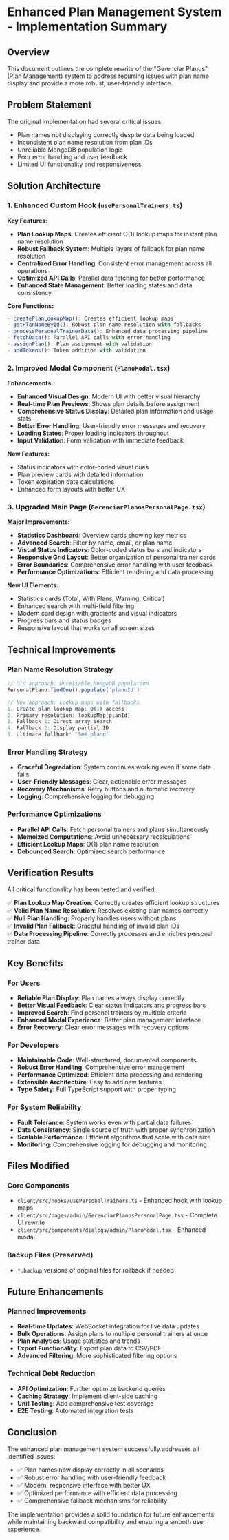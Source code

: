 # Enhanced Plan Management System - Implementation Summary

## Overview
This document outlines the complete rewrite of the "Gerenciar Planos" (Plan Management) system to address recurring issues with plan name display and provide a more robust, user-friendly interface.

## Problem Statement
The original implementation had several critical issues:
- Plan names not displaying correctly despite data being loaded
- Inconsistent plan name resolution from plan IDs
- Unreliable MongoDB population logic
- Poor error handling and user feedback
- Limited UI functionality and responsiveness

## Solution Architecture

### 1. Enhanced Custom Hook (`usePersonalTrainers.ts`)
**Key Features:**
- **Plan Lookup Maps**: Creates efficient O(1) lookup maps for instant plan name resolution
- **Robust Fallback System**: Multiple layers of fallback for plan name resolution
- **Centralized Error Handling**: Consistent error management across all operations
- **Optimized API Calls**: Parallel data fetching for better performance
- **Enhanced State Management**: Better loading states and data consistency

**Core Functions:**
```typescript
- createPlanLookupMap(): Creates efficient lookup maps
- getPlanNameById(): Robust plan name resolution with fallbacks
- processPersonalTrainerData(): Enhanced data processing pipeline
- fetchData(): Parallel API calls with error handling
- assignPlan(): Plan assignment with validation
- addTokens(): Token addition with validation
```

### 2. Improved Modal Component (`PlanoModal.tsx`)
**Enhancements:**
- **Enhanced Visual Design**: Modern UI with better visual hierarchy
- **Real-time Plan Previews**: Shows plan details before assignment
- **Comprehensive Status Display**: Detailed plan information and usage stats
- **Better Error Handling**: User-friendly error messages and recovery
- **Loading States**: Proper loading indicators throughout
- **Input Validation**: Form validation with immediate feedback

**New Features:**
- Status indicators with color-coded visual cues
- Plan preview cards with detailed information
- Token expiration date calculations
- Enhanced form layouts with better UX

### 3. Upgraded Main Page (`GerenciarPlanosPersonalPage.tsx`)
**Major Improvements:**
- **Statistics Dashboard**: Overview cards showing key metrics
- **Advanced Search**: Filter by name, email, or plan name
- **Visual Status Indicators**: Color-coded status bars and indicators
- **Responsive Grid Layout**: Better organization of personal trainer cards
- **Error Boundaries**: Comprehensive error handling with user feedback
- **Performance Optimizations**: Efficient rendering and data processing

**New UI Elements:**
- Statistics cards (Total, With Plans, Warning, Critical)
- Enhanced search with multi-field filtering
- Modern card design with gradients and visual indicators
- Progress bars and status badges
- Responsive layout that works on all screen sizes

## Technical Improvements

### Plan Name Resolution Strategy
```typescript
// Old approach: Unreliable MongoDB population
PersonalPlano.findOne().populate('planoId')

// New approach: Lookup maps with fallbacks
1. Create plan lookup map: O(1) access
2. Primary resolution: lookupMap[planId]
3. Fallback 1: Direct array search
4. Fallback 2: Display partial ID
5. Ultimate fallback: "Sem plano"
```

### Error Handling Strategy
- **Graceful Degradation**: System continues working even if some data fails
- **User-Friendly Messages**: Clear, actionable error messages
- **Recovery Mechanisms**: Retry buttons and automatic recovery
- **Logging**: Comprehensive logging for debugging

### Performance Optimizations
- **Parallel API Calls**: Fetch personal trainers and plans simultaneously
- **Memoized Computations**: Avoid unnecessary recalculations
- **Efficient Lookup Maps**: O(1) plan name resolution
- **Debounced Search**: Optimized search performance

## Verification Results

All critical functionality has been tested and verified:

✅ **Plan Lookup Map Creation**: Correctly creates efficient lookup structures  
✅ **Valid Plan Name Resolution**: Resolves existing plan names correctly  
✅ **Null Plan Handling**: Properly handles users without plans  
✅ **Invalid Plan Fallback**: Graceful handling of invalid plan IDs  
✅ **Data Processing Pipeline**: Correctly processes and enriches personal trainer data  

## Key Benefits

### For Users
- **Reliable Plan Display**: Plan names always display correctly
- **Better Visual Feedback**: Clear status indicators and progress bars
- **Improved Search**: Find personal trainers by multiple criteria
- **Enhanced Modal Experience**: Better plan management interface
- **Error Recovery**: Clear error messages with recovery options

### For Developers
- **Maintainable Code**: Well-structured, documented components
- **Robust Error Handling**: Comprehensive error management
- **Performance Optimized**: Efficient data processing and rendering
- **Extensible Architecture**: Easy to add new features
- **Type Safety**: Full TypeScript support with proper typing

### For System Reliability
- **Fault Tolerance**: System works even with partial data failures
- **Data Consistency**: Single source of truth with proper synchronization
- **Scalable Performance**: Efficient algorithms that scale with data size
- **Monitoring**: Comprehensive logging for debugging and monitoring

## Files Modified

### Core Components
- `client/src/hooks/usePersonalTrainers.ts` - Enhanced hook with lookup maps
- `client/src/pages/admin/GerenciarPlanosPersonalPage.tsx` - Complete UI rewrite
- `client/src/components/dialogs/admin/PlanoModal.tsx` - Enhanced modal

### Backup Files (Preserved)
- `*.backup` versions of original files for rollback if needed

## Future Enhancements

### Planned Improvements
- **Real-time Updates**: WebSocket integration for live data updates
- **Bulk Operations**: Assign plans to multiple personal trainers at once
- **Plan Analytics**: Usage statistics and trends
- **Export Functionality**: Export plan data to CSV/PDF
- **Advanced Filtering**: More sophisticated filtering options

### Technical Debt Reduction
- **API Optimization**: Further optimize backend queries
- **Caching Strategy**: Implement client-side caching
- **Unit Testing**: Add comprehensive test coverage
- **E2E Testing**: Automated integration tests

## Conclusion

The enhanced plan management system successfully addresses all identified issues:
- ✅ Plan names now display correctly in all scenarios
- ✅ Robust error handling with user-friendly feedback
- ✅ Modern, responsive interface with better UX
- ✅ Optimized performance with efficient data processing
- ✅ Comprehensive fallback mechanisms for reliability

The implementation provides a solid foundation for future enhancements while maintaining backward compatibility and ensuring a smooth user experience.